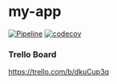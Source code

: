 # my-app
[![Pipeline](https://github.com/JorisCoppieters/genguid.com/workflows/Checks%20for%20release/badge.svg)](https://github.com/JorisCoppieters/genguid.com/actions?query=workflow%3A%22Checks+for+release%22)
[![codecov](https://codecov.io/gh/JorisCoppieters/genguid.com/branch/release/graph/badge.svg?token=IF8MNHN2OU)](https://codecov.io/gh/JorisCoppieters/genguid.com/)

### Trello Board
https://trello.com/b/dkuCup3q
